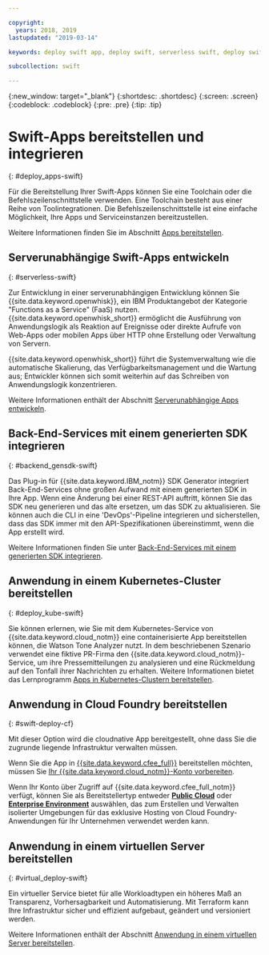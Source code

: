```yaml
---

copyright:
  years: 2018, 2019
lastupdated: "2019-03-14"

keywords: deploy swift app, deploy swift, serverless swift, deploy swift cloud foundry, swift kubernetes, swift virtual server

subcollection: swift

---
```


{:new_window: target="_blank"}
{:shortdesc: .shortdesc}
{:screen: .screen}
{:codeblock: .codeblock}
{:pre: .pre}
{:tip: .tip}

# Swift-Apps bereitstellen und integrieren
{: #deploy_apps-swift}

Für die Bereitstellung Ihrer Swift-Apps können Sie eine Toolchain oder
die Befehlszeilenschnittstelle verwenden. Eine Toolchain besteht aus einer
Reihe von Toolintegrationen. Die Befehlszeilenschnittstelle ist eine einfache
Möglichkeit, Ihre Apps und Serviceinstanzen bereitzustellen.

Weitere Informationen finden Sie im Abschnitt
[Apps bereitstellen](/docs/apps?topic=creating-apps-create-deploy-app-cli#create-deploy-app-cli).

## Serverunabhängige Swift-Apps entwickeln
{: #serverless-swift}

Zur Entwicklung in einer serverunabhängigen Entwicklung können Sie
{{site.data.keyword.openwhisk}}, ein IBM Produktangebot der Kategorie
"Functions as a Service" (FaaS) nutzen. {{site.data.keyword.openwhisk_short}} ermöglicht die Ausführung von
Anwendungslogik als Reaktion auf Ereignisse oder direkte Aufrufe von
Web-Apps oder mobilen Apps über HTTP ohne Erstellung oder Verwaltung von
Servern.

{{site.data.keyword.openwhisk_short}} führt die Systemverwaltung
wie die automatische Skalierung, das Verfügbarkeitsmanagement und die Wartung
aus; Entwickler können sich somit weiterhin auf das Schreiben von
Anwendungslogik konzentrieren.

Weitere Informationen enthält der Abschnitt
[Serverunabhängige Apps
entwickeln](/docs/apps/deploying?topic=creating-apps-serverless#serverless).

## Back-End-Services mit einem generierten SDK integrieren
{: #backend_gensdk-swift}

Das Plug-in für {{site.data.keyword.IBM_notm}} SDK Generator
integriert Back-End-Services ohne großen Aufwand mit einem generierten SDK in
Ihre
App. Wenn eine Änderung bei einer REST-API auftritt, können Sie das SDK neu generieren und das alte ersetzen, um das SDK zu aktualisieren. Sie können auch die CLI in eine 'DevOps'-Pipeline integrieren und sicherstellen, dass das SDK immer mit den API-Spezifikationen übereinstimmt, wenn die App erstellt wird.

Weitere Informationen finden Sie unter
[Back-End-Services mit einem
generierten SDK integrieren](/docs/swift/backend?topic=swift-sdkgen-cli#sdkgen-cli).

## Anwendung in einem Kubernetes-Cluster bereitstellen
{: #deploy_kube-swift}

Sie können erlernen, wie Sie mit dem Kubernetes-Service von {{site.data.keyword.cloud_notm}} eine containerisierte App bereitstellen können, die Watson Tone Analyzer nutzt. In dem
beschriebenen Szenario verwendet eine fiktive PR-Firma
den {{site.data.keyword.cloud_notm}}-Service, um ihre Pressemitteilungen
zu analysieren und eine Rückmeldung auf den Tonfall ihrer Nachrichten zu
erhalten. Weitere Informationen bietet das Lernprogramm [Apps in Kubernetes-Clustern bereitstellen](/docs/containers?topic=containers-cs_apps_tutorial#cs_apps_tutorial).

## Anwendung in Cloud Foundry bereitstellen
{: #swift-deploy-cf}

Mit dieser Option wird die cloudnative App bereitgestellt, ohne dass Sie die zugrunde liegende Infrastruktur verwalten müssen.

Wenn Sie die App in [{{site.data.keyword.cfee_full}}](/docs/cloud-foundry?topic=cloud-foundry-about#about) bereitstellen möchten, müssen Sie [Ihr {{site.data.keyword.cloud_notm}}-Konto vorbereiten](/docs/cloud-foundry?topic=cloud-foundry-prepare#prepare).

Wenn Ihr Konto über Zugriff auf {{site.data.keyword.cfee_full_notm}} verfügt, können Sie als Bereitstellertyp entweder **[Public Cloud](/docs/cloud-foundry-public?topic=cloud-foundry-public-about-cf#about-cf)** oder **[Enterprise Environment](/docs/cloud-foundry-public?topic=cloud-foundry-public-cfee#cfee)** auswählen, das zum Erstellen und Verwalten isolierter Umgebungen für das exklusive Hosting von Cloud Foundry-Anwendungen für Ihr Unternehmen verwendet werden kann.

## Anwendung in einem virtuellen Server bereitstellen
{: #virtual_deploy-swift}

Ein virtueller Service bietet für alle Workloadtypen ein höheres Maß an
Transparenz, Vorhersagbarkeit und Automatisierung. Mit Terraform kann Ihre
Infrastruktur sicher und effizient aufgebaut, geändert und versioniert werden.

Weitere Informationen enthält der Abschnitt
[Anwendung in einem virtuellen Server
bereitstellen](/docs/apps?topic=creating-apps-vsi-deploy#vsi-deploy).
